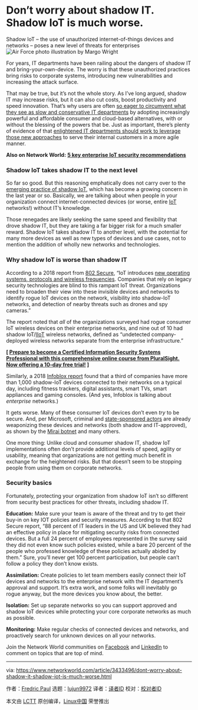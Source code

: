 [#]: collector: (lujun9972)
[#]: translator: ( )
[#]: reviewer: ( )
[#]: publisher: ( )
[#]: url: ( )
[#]: subject: (Don’t worry about shadow IT. Shadow IoT is much worse.)
[#]: via: (https://www.networkworld.com/article/3433496/dont-worry-about-shadow-it-shadow-iot-is-much-worse.html)
[#]: author: (Fredric Paul https://www.networkworld.com/author/Fredric-Paul/)

Don’t worry about shadow IT. Shadow IoT is much worse.
======
Shadow IoT – the use of unauthorized internet-of-things devices and networks – poses a new level of threats for enterprises
![Air Force photo illustration by Margo Wright][1]

For years, IT departments have been railing about the dangers of shadow IT and bring-your-own-device. The worry is that these unauthorized practices bring risks to corporate systems, introducing new vulnerabilities and increasing the attack surface.

That may be true, but it’s not the whole story. As I’ve long argued, shadow IT may increase risks, but it can also cut costs, boost productivity and speed innovation. That’s why users are often [so eager to circumvent what they see as slow and conservative IT departments][2] by adopting increasingly powerful and affordable consumer and cloud-based alternatives, with or without the blessing of the powers that be. Just as important, there’s plenty of evidence of that [enlightened IT departments should work to leverage those new approaches][3] to serve their internal customers in a more agile manner.

**Also on Network World:** [**5 key enterprise IoT security recommendations**][4]

### Shadow IoT takes shadow IT to the next level

So far so good. But this reasoning emphatically does not carry over to the [emerging practice of shadow IoT][5], which has become a growing concern in the last year or so. Basically, we are talking about when people in your organization connect internet-connected devices (or worse, entire [IoT][6] networks!) without IT’s knowledge.

Those renegades are likely seeking the same speed and flexibility that drove shadow IT, but they are taking a far bigger risk for a much smaller reward. Shadow IoT takes shadow IT to another level, with the potential for many more devices as well as new types of devices and use cases, not to mention the addition of wholly new networks and technologies.

### Why shadow IoT is worse than shadow IT

According to a 2018 report from [802 Secure][7], “IoT introduces [new operating systems, protocols and wireless frequencies][8]. Companies that rely on legacy security technologies are blind to this rampant IoT threat. Organizations need to broaden their view into these invisible devices and networks to identify rogue IoT devices on the network, visibility into shadow-IoT networks, and detection of nearby threats such as drones and spy cameras.”

The report noted that _all_ of the organizations surveyed had rogue consumer IoT wireless devices on their enterprise networks, and nine out of 10 had shadow IoT/[IIoT][9] wireless networks, defined as “undetected company-deployed wireless networks separate from the enterprise infrastructure.”

**[ [Prepare to become a Certified Information Security Systems Professional with this comprehensive online course from PluralSight. Now offering a 10-day free trial!][10] ]**

Similarly, a 2018 [Infoblox report][11] found that a third of companies have more than 1,000 shadow-IoT devices connected to their networks on a typical day, including fitness trackers, digital assistants, smart TVs, smart appliances and gaming consoles. (And yes, Infoblox is talking about _enterprise_ networks.)

It gets worse. Many of these consumer IoT devices don’t even _try_ to be secure. And, per Microsoft, criminal and [state-sponsored actors][12] are already weaponizing these devices and networks (both shadow and IT-approved), as shown by the [Mirai botnet][13] and many others.

One more thing: Unlike cloud and consumer shadow IT, shadow IoT implementations often don’t provide additional levels of speed, agility or usability, meaning that organizations are not getting much benefit in exchange for the heightened risks. But that doesn’t seem to be stopping people from using them on corporate networks.

### Security basics

Fortunately, protecting your organization from shadow IoT isn’t so different from security best practices for other threats, including shadow IT.

**Education:** Make sure your team is aware of the threat and try to get their buy-in on key IOT policies and security measures. According to that 802 Secure report, “88 percent of IT leaders in the US and UK believed they had an effective policy in place for mitigating security risks from connected devices. But a full 24 percent of employees represented in the survey said they did not even know such policies existed, while a bare 20 percent of the people who professed knowledge of these policies actually abided by them.” Sure, you’ll never get 100 percent participation, but people can’t follow a policy they don’t know exists.

**Assimilation:** Create policies to let team members easily connect their IoT devices and networks to the enterprise network with the IT department’s approval and support. It’s extra work, and some folks will inevitably go rogue anyway, but the more devices you know about, the better.

**Isolation:** Set up separate networks so you can support approved and shadow IoT devices while protecting your core corporate networks as much as possible.

**Monitoring:** Make regular checks of connected devices and networks, and proactively search for unknown devices on all your networks.

Join the Network World communities on [Facebook][14] and [LinkedIn][15] to comment on topics that are top of mind.

--------------------------------------------------------------------------------

via: https://www.networkworld.com/article/3433496/dont-worry-about-shadow-it-shadow-iot-is-much-worse.html

作者：[Fredric Paul][a]
选题：[lujun9972][b]
译者：[译者ID](https://github.com/译者ID)
校对：[校对者ID](https://github.com/校对者ID)

本文由 [LCTT](https://github.com/LCTT/TranslateProject) 原创编译，[Linux中国](https://linux.cn/) 荣誉推出

[a]: https://www.networkworld.com/author/Fredric-Paul/
[b]: https://github.com/lujun9972
[1]: https://images.idgesg.net/images/article/2019/02/fight-shadow-100787429-large.jpg
[2]: http://www.networkworld.com/cms/article/6%20ways%20'shadow%20IT'%20can%20actually%20help%20IT
[3]: https://www.networkworld.com/article/2885758/6-ways-shadow-it-can-actually-help-it.html
[4]: https://www.networkworld.com/article/3269247/5-key-enterprise-iot-security-recommendations.html
[5]: https://www.bbntimes.com/en/technology/shadow-iot-is-a-threat-to-your-business-here-s-how-to-deal-with-it
[6]: https://www.networkworld.com/article/3207535/what-is-iot-how-the-internet-of-things-works.html
[7]: https://www.prnewswire.com/news/802-secure%2C-inc
[8]: https://www.networkworld.com/article/3235124/internet-of-things-definitions-a-handy-guide-to-essential-iot-terms.html
[9]: https://www.networkworld.com/article/3243928/what-is-the-industrial-iot-and-why-the-stakes-are-so-high.html
[10]: https://pluralsight.pxf.io/c/321564/424552/7490?u=https%3A%2F%2Fwww.pluralsight.com%2Fpaths%2Fcertified-information-systems-security-professional-cisspr
[11]: https://www.infoblox.com/company/news-events/press-releases/infoblox-research-finds-explosion-of-personal-and-iot-devices-on-enterprise-networks-introduces-immense-security-risk/
[12]: https://diginomica.com/state-sponsored-cyber-spies-targeting-iot-warning-microsoft
[13]: https://www.usenix.org/conference/usenixsecurity17/technical-sessions/presentation/antonakakis
[14]: https://www.facebook.com/NetworkWorld/
[15]: https://www.linkedin.com/company/network-world
